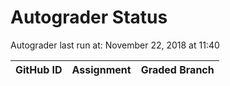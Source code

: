 # Autograder Status
Autograder last run at: November 22, 2018 at 11:40

| GitHub ID | Assignment | Graded Branch |
|-----------|------------|---------------|
